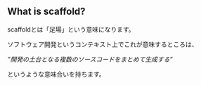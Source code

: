 ## What is scaffold?

scaffoldとは「足場」という意味になります。

ソフトウェア開発というコンテキスト上でこれが意味するところは、

_”開発の土台となる複数のソースコードをまとめて生成する”_

というような意味合いを持ちます。
